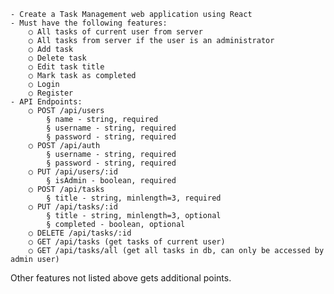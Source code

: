     - Create a Task Management web application using React
    - Must have the following features:
    	○ All tasks of current user from server
    	○ All tasks from server if the user is an administrator
    	○ Add task
    	○ Delete task
    	○ Edit task title
    	○ Mark task as completed
    	○ Login
    	○ Register
    - API Endpoints:
    	○ POST /api/users
    		§ name - string, required
    		§ username - string, required
    		§ password - string, required
    	○ POST /api/auth
    		§ username - string, required
    		§ password - string, required
    	○ PUT /api/users/:id
    		§ isAdmin - boolean, required
    	○ POST /api/tasks
    		§ title - string, minlength=3, required
    	○ PUT /api/tasks/:id
    		§ title - string, minlength=3, optional
    		§ completed - boolean, optional
    	○ DELETE /api/tasks/:id
    	○ GET /api/tasks (get tasks of current user)
    	○ GET /api/tasks/all (get all tasks in db, can only be accessed by admin user)

Other features not listed above gets additional points.

